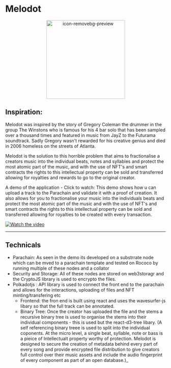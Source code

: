 # Melodot

<p align="center">
  <img width="247" alt="icon-removebg-preview" src="https://github.com/jjjutla/Melodot/assets/22000925/ec29403e-395e-455e-ba00-dd230257d3fe">
</p>


## Inspiration:
Melodot was inspired by the story of Gregory Coleman the drummer in the group The Winstons who is famous for his 4 bar solo that has been sampled over a thousand times and featured in music from JayZ to the Futurama soundtrack. Sadly Gregory wasn't rewarded for his creative genius and died in 2006 homeless on the streets of Atlanta. 

Melodot is the solution to this horrible problem that aims to fractionalise a creators music into the individual beats, notes and syllables and protect the most atomic part of the music, and with the use of NFT's and smart contracts the rights to this intellectual property can be sold and transferred allowing for royalties and rewards to go to the original creator. 

A demo of the application - Click to watch:
This demo shows how u can upload a track to the Parachain and validate it with a proof of creation. It also allows for you to fractionalise your music into the individuals beats and protect the most atomic part of the music and with the use of NFT's and smart contracts the rights to this intellectual property can be sold and transferred allowing for royalties to be created with every transaction. 

[![Watch the video](https://img.youtube.com/vi/1BiVWuq7SzI/maxresdefault.jpg)](https://youtu.be/1BiVWuq7SzI)

------------
## Technicals

- Parachain: As seen in the demo its developed on a substrrate node which can be mved to a parachain template and tested on Rococo by running multiple of these nodes and a collator 
- Security and Storage: All of these nodes are stored on web3storagr and the CryptoJS library is used to encrypto the files.
- Polkadotjs : API library is used to connect the front end to the parachain and allows for the interactions, uploading of files and NFT minting/transfering etc
	- Frontend: the fron end  is built using react and uses the wavesurfer-js libary so that the full track can be annotated.
	- Binary Tree: Once the creator has uploaded the file and the stems a recursive binary tree is used to organise the stems into their individual components - this is used but the react-d3-tree libary. (A self referencing binary treee is used to split into the individual coponents. At the micro level, a single beat, syllable, note or bass is a pieice of Intellectualt property worthy of protection. Melodot is designed to secure the creation of metadata behind every part of every song and provide encrypted file distribution to give creators full control over their music assets and include the audio fingerprint of every component as part of an open database.)_
